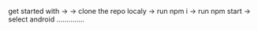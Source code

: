 get started with ->
-> clone the repo localy 
-> run npm i
-> run npm start
-> select android 
..............
